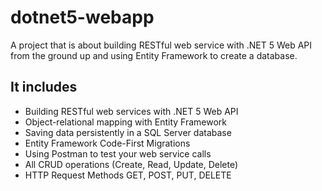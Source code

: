 # dotnet5-webapp
A project that is about building RESTful web service with .NET 5 Web API from the ground up and using Entity Framework to create a database.

## It includes
* Building RESTful web services with .NET 5 Web API
* Object-relational mapping with Entity Framework
* Saving data persistently in a SQL Server database
* Entity Framework Code-First Migrations
* Using Postman to test your web service calls
* All CRUD operations (Create, Read, Update, Delete)
* HTTP Request Methods GET, POST, PUT, DELETE
